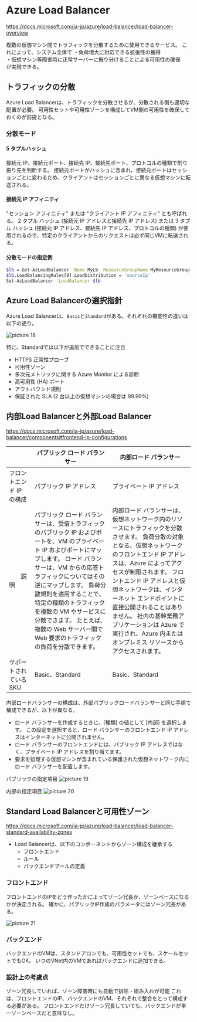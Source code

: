 # Azure Load Balancer

https://docs.microsoft.com/ja-jp/azure/load-balancer/load-balancer-overview

複数の仮想マシン間でトラフィックを分散するために使用できるサービス。
これによって、システム全体で
・負荷増大に対応できる拡張性の獲得  
・仮想マシン等障害時に正常サーバーに振り分けることによる可用性の確保  
が実現できる。

## トラフィックの分散

Azure Load Balancerは、トラフィックを分散させるが、分散される側も適切な配置が必要。
可用性セットや可用性ゾーンを構成してVM側の可用性を確保しておくのが前提となる。

### 分散モード

#### 5 タプルハッシュ
接続元 IP、接続元ポート、接続先 IP、接続先ポート、プロトコルの種類で割り振り先を判断する。
接続元ポートがハッシュに含まれ、接続元ポートはセッションごとに変わるため、クライアントはセッションごとに異なる仮想マシンに転送される。

#### 接続元 IP アフィニティ
"セッション アフィニティ" または "クライアント IP アフィニティ" とも呼ばれる。
2 タプル ハッシュ (接続元 IP アドレスと接続先 IP アドレス) または 3 タプル ハッシュ (接続元 IP アドレス、接続先 IP アドレス、プロトコルの種類) が使用されるので、特定のクライアントからのリクエストは必ず同じVMに転送される。

#### 分散モードの指定例

```sh
$lb = Get-AzLoadBalancer -Name MyLb -ResourceGroupName MyResourceGroup
$lb.LoadBalancingRules[0].LoadDistribution = 'sourceIp'
Set-AzLoadBalancer -LoadBalancer $lb
```

## Azure Load Balancerの選択指針

Azure Load Balancerは、`Basic`と`Standard`がある。それぞれの機能性の違いは以下の通り。

![picture 18](images/2ea10b52e45b1d9acebbf993af99f3460adfcb80f3271a592f52a2af32e9abc5.png)  

特に、Standardでは以下が追加でできることに注目

- HTTPS 正常性プローブ
- 可用性ゾーン
- 多次元メトリックに関する Azure Monitor による診断
- 高可用性 (HA) ポート
- アウトバウンド規則
- 保証された SLA (2 台以上の仮想マシンの場合は 99.99%)

## 内部Load Balancerと外部Load Balancer

https://docs.microsoft.com/ja-jp/azure/load-balancer/components#frontend-ip-configurations


|| パブリック ロード バランサー | 内部ロード バランサー|
|------------|-----------------|------------|
|フロントエンド IP の構成 | パブリック IP アドレス | プライベート IP アドレス|
|　　説明　　 | パブリック ロード バランサーは、受信トラフィックのパブリック IP およびポートを、VM のプライベート IP およびポートにマップします。 ロード バランサーは、VM からの応答トラフィックについてはその逆にマップします。 負荷分散規則を適用することで、特定の種類のトラフィックを複数の VM やサービスに分散できます。 たとえば、複数の Web サーバー間で Web 要求のトラフィックの負荷を分散できます。 | 内部ロード バランサーは、仮想ネットワーク内のリソースにトラフィックを分散させます。 負荷分散の対象となる、仮想ネットワークのフロントエンド IP アドレスは、Azure によってアクセスが制限されます。 フロントエンド IP アドレスと仮想ネットワークは、インターネット エンドポイントに直接公開されることはありません。 社内の基幹業務アプリケーションは Azure で実行され、Azure 内またはオンプレミス リソースからアクセスされます。|
|サポートされている SKU | Basic、Standard | Basic、Standard|

内部ロードバランサーの構成は、外部パブリックロードバランサーと同じ手順で構成できるが、以下が異なる。

- ロード バランサーを作成するときに、[種類] の値として [内部] を選択します。 この設定を選択すると、ロード バランサーのフロントエンド IP アドレスはインターネットに公開されません。
- ロード バランサーのフロントエンドには、パブリック IP アドレスではなく、プライベート IP アドレスを割り当てます。
- 要求を処理する仮想マシンが含まれている保護された仮想ネットワーク内にロード バランサーを配置します。

パブリックの指定項目
![picture 19](images/6cf796b8982e81f61bb2c2cb90755d40a6149f04db1f207b3732a9f617592fb1.png)  

内部の指定項目
![picture 20](images/127cc1c9f7273fb86aae97bb69ee75acec05fb2e3ad954d0c0686c16192dd1ce.png)  

## Standard Load Balancerと可用性ゾーン

https://docs.microsoft.com/ja-jp/azure/load-balancer/load-balancer-standard-availability-zones

- Load Balancerは、以下のコンポーネントからゾーン構成を継承する
  - フロントエンド
  - ルール
  - バックエンドプールの定義

### フロントエンド

フロントエンドのIPをどう作ったかによってゾーン冗長か、ゾーンベースになるかが決定される。
確かに、パブリックIP作成のパラメータにはゾーン冗長がある。

![picture 21](images/4621503fdc5e33f34dcc55d5320d95dd28cd9747811e809e1e53fb2b0921bb24.png)  

### バックエンド

バックエンドのVMは、スタンドアロンでも、可用性セットでも、スケールセットでもOK。
いつのVNet内のVMであればバックエンドに追加できる。


### 設計上の考慮点

ゾーン冗長していれば、ゾーン障害時にも自動で排除・組み入れが可能
これは、フロントエンドのIP、バックエンドのVM、それぞれで整合をとって構成する必要がある。
フロントエンドだけゾーン冗長していても、バックエンドが単一ゾーンベースだと意味なし。

